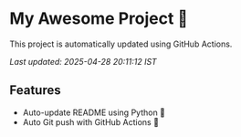 # My Awesome Project 🚀

This project is automatically updated using GitHub Actions.

_Last updated: 2025-04-28 20:11:12 IST_

## Features
- Auto-update README using Python 🐍
- Auto Git push with GitHub Actions 🤖
